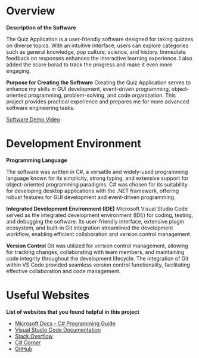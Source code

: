 # Overview

**Description of the Software**

The Quiz Application is a user-friendly software designed for taking quizzes on diverse topics. With an intuitive interface, users can explore categories such as general knowledge, pop culture, science, and history. Immediate feedback on responses enhances the interactive learning experience. I also added the score borad to track the progress and make it even more engaging. 

**Purpose for Creating the Software**
Creating the Quiz Application serves to enhance my skills in GUI development, event-driven programming, object-oriented programming, problem-solving, and code organization. This project provides practical experience and prepares me for more advanced software engineering tasks.


[Software Demo Video](https://youtu.be/5xn5Y8hD2vw)

# Development Environment

**Programming Language**

The software was written in C#, a versatile and widely-used programming language known for its simplicity, strong typing, and extensive support for object-oriented programming paradigms. C# was chosen for its suitability for developing desktop applications with the .NET framework, offering robust features for GUI development and event-driven programming.

**Integrated Development Environment (IDE)**
Microsoft Visual Studio Code served as the integrated development environment (IDE) for coding, testing, and debugging the software. Its user-friendly interface, extensive plugin ecosystem, and built-in Git integration streamlined the development workflow, enabling efficient collaboration and version control management.

**Version Control**
Git was utilized for version control management, allowing for tracking changes, collaborating with team members, and maintaining code integrity throughout the development lifecycle. The integration of Git within VS Code provided seamless version control functionality, facilitating effective collaboration and code management.

# Useful Websites

 **List of websites that you found helpful in this project**

* [Microsoft Docs - C# Programming Guide](https://learn.microsoft.com/en-us/dotnet/csharp/)
* [Visual Studio Code Documentation](https://code.visualstudio.com/docs)
* [Stack Overflow](https://stackoverflow.com/)
* [C# Corner](https://www.c-sharpcorner.com/)
* [GitHub](https://github.com/)
